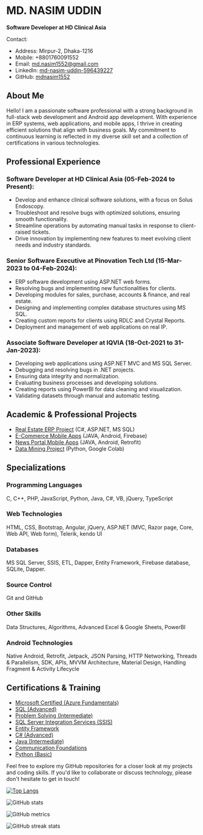 # MD. NASIM UDDIN

**Software Developer at HD Clinical Asia**

Contact:
- Address: Mirpur-2, Dhaka-1216
- Mobile: +8801760091552
- Email: md.nasim1552@gmail.com
- LinkedIn: [md-nasim-uddin-596439227](https://www.linkedin.com/in/md-nasim-uddin-596439227/)
- GitHub: [mdnasim1552](https://github.com/mdnasim1552)

## About Me

Hello! I am a passionate software professional with a strong background in full-stack web development and Android app development. With experience in ERP systems, web applications, and mobile apps, I thrive in creating efficient solutions that align with business goals. My commitment to continuous learning is reflected in my diverse skill set and a collection of certifications in various technologies.

## Professional Experience
### Software Developer at HD Clinical Asia (05-Feb-2024 to Present):

- Develop and enhance clinical software solutions, with a focus on Solus Endoscopy. 
- Troubleshoot and resolve bugs with optimized solutions, ensuring smooth functionality. 
- Streamline operations by automating manual tasks in response to client-raised tickets. 
- Drive innovation by implementing new features to meet evolving client needs and industry standards.
  
### Senior Software Executive at Pinovation Tech Ltd (15-Mar-2023 to 04-Feb-2024):

- ERP software development using ASP.NET web forms.
- Resolving bugs and implementing new functionalities for clients.
- Developing modules for sales, purchase, accounts & finance, and real estate.
- Designing and implementing complex database structures using MS SQL.
- Creating custom reports for clients using RDLC and Crystal Reports.
- Deployment and management of web applications on real IP.

### Associate Software Developer at IQVIA (18-Oct-2021 to 31-Jan-2023):

- Developing web applications using ASP.NET MVC and MS SQL Server.
- Debugging and resolving bugs in .NET projects.
- Ensuring data integrity and normalization.
- Evaluating business processes and developing solutions.
- Creating reports using PowerBI for data cleaning and visualization.
- Validating datasets through manual and automatic testing.

## Academic & Professional Projects

- [Real Estate ERP Project](https://github.com/mdnasim1552/PTLRealEstateERP) (C#, ASP.NET, MS SQL)
- [E-Commerce Mobile Apps](https://github.com/mdnasim1552/eCommerce-Apps) (JAVA, Android, Firebase)
- [News Portal Mobile Apps](https://github.com/mdnasim1552/NewsAPI) (JAVA, Android, Retrofit)
- [Data Mining Project](https://github.com/mdnasim1552/Data-mining) (Python, Google Colab)

## Specializations

### Programming Languages

C, C++, PHP, JavaScript, Python, Java, C#, VB, jQuery, TypeScript

### Web Technologies

HTML, CSS, Bootstrap, Angular, jQuery, ASP.NET (MVC, Razor page, Core, Web API, Web form), Telerik, kendo UI

### Databases

MS SQL Server, SSIS, ETL, Dapper, Entity Framework, Firebase database, SQLite, Dapper.

### Source Control

Git and GitHub

### Other Skills

Data Structures, Algorithms, Advanced Excel & Google Sheets, PowerBI

### Android Technologies

Native Android, Retrofit, Jetpack, JSON Parsing, HTTP Networking, Threads & Parallelism, SDK, APIs, MVVM Architecture, Material Design, Handling Fragment & Activity Lifecycle

## Certifications & Training

- [Microsoft Certified (Azure Fundamentals)](https://www.credly.com/badges/5e6afdd5-72c0-43c1-8fb5-edbeb0f7851a/linked_in_profile)
- [SQL (Advanced)](https://www.hackerrank.com/certificates/f8043e8a5d96)
- [Problem Solving (Intermediate)](https://www.hackerrank.com/certificates/27993aaec6da)
- [SQL Server Integration Services (SSIS)](https://www.udemy.com/certificate/UC-c091d11e-6269-4944-88ed-c7e7ac3d013a/)
- [Entity Framework](https://www.udemy.com/certificate/UC-2b3048bc-47df-4a4f-ab33-4d34a59b1e58/)
- [C# (Advanced)](https://www.udemy.com/certificate/UC-8593d590-1b95-464f-9d06-353fb76c59f5/)
- [Java (Intermediate)](https://www.sololearn.com/Certificate/1068-11260864/jpg/)
- [Communication Foundations](https://www.linkedin.com/learning/certificates/7fe98334fa9985e80dedf4ef9906325d63818e2ef92d18f660048a57320cc988)
- [Python (Basic)](https://www.hackerrank.com/certificates/5ec1372f92a3)

Feel free to explore my GitHub repositories for a closer look at my projects and coding skills. If you'd like to collaborate or discuss technology, please don't hesitate to get in touch!

[![Top Langs](https://github-readme-stats.vercel.app/api/top-langs/?username=mdnasim1552)](https://github.com/anuraghazra/github-readme-stats)

![GitHub stats](https://github-readme-stats.vercel.app/api?username=mdnasim1552&show_icons=true&count_private=true)  

![GitHub metrics](https://metrics.lecoq.io/mdnasim1552)  

![GitHub streak stats](https://streak-stats.demolab.com/?user=mdnasim1552)  
